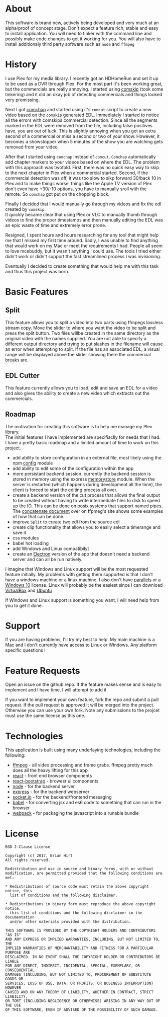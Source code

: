 # About

This software is brand new, actively being developed and very much at an alpha/proof of concept stage.   Don't expect a feature rich, stable and easy to install application.   You will need to tinker with the command line and possibly make code changes to get it working for you. You will also have to install additionaly third party software such as `node` and `ffmpeg`

# History

I use Plex for my media library.  I recently got an HDHomeRun and set it up to be used as a DVR through Plex.   For the most part it's been working great, but the commercials are really annoying.  I started using [comskip](http://www.kaashoek.com/comskip/) (took some tinkering) and it did an okay job of detecting commercials and things looked very promissing.  

Next I got [comchap](https://github.com/BrettSheleski/comchap/) and started using it's `comcut` script to create a new video based on the `comskip` generated EDL. Immediately I started to notice all the errors with comskips commercial detection. Since all the segments marked in the EDL were removed from the file,  including false positives have, you are out of luck.  This is slightly annoying when you get an extra second of a commercial or miss a second or two of your show. However, it becomes a showstopper when 5 minutes of the show you are watching gets removed from your video. 

After that I started using `comchap` instead of `comcut`.   `Comchap` automatically add chapter markers to your videos based on where the EDL.  The problem with this approach was twofold.  First, there was no quick easy way to skip 
to the next chapter in Plex when a commercial started.   Second, if the commercial detection was off, it was too slow to sikp forward 30/back 10 in Plex and to make things worse, things like the Apple TV version of Plex don't even have +30/-10 options, you have to manually sroll with the remote. So `comchap` got put on the chopping block.

Finally I decided that I would manually go through my videos and fix the edl created by `comskip`.   
It quickly became clear that using Plex or VLC to manually thumb through videos to find 
the proper timestamps and then manually editing the EDL was an epic waste of time and 
extremely error prone.  

Resigned, I spent hours and hours researching for any tool that might help me that I missed my first time around. Sadly, I was unable to find anything that would work on my Mac or meet the requirements I had.  People all seem to love mcebuddy, but it wasn't anything I could use.  The tools I tried either didn't work or didn't support the fast streamlined process I was invisioning.

Eventually I decided to create something that would help me with this task and thus this project was born.

# Basic Features

## Split

This feature allows you to split a video into two parts using ffmpegs lossless stream copy.   Move the slider to where you want the video to be split and press the split button.  Two files willbe created in the same directory as the original video with the names supplied. You are not able to specify a different output directory and trying to put slashes in the filename will cause an error when attempting to split. If the file has an associated EDL, a visual range will be displayed above the slider showing there the commercial breaks are.


## EDL Cutter

This feature currently allows you to load, edit and save an EDL for a video and also gives the ability to create a new video which extracts
out the commercials.  

## Roadmap

The motivation for creating this software is to help me manage my Plex library.   
The initial features I have implemented are specifiaclly for needs that I had.  
I have a pretty basic roadmap and a limited amount of time to work on this project.

* add ability to store configuration in an external file, most likely using the npm [config](https://www.npmjs.com/package/config) module
* add ability to edit some of the configuration within the app
* more persistant backend session. currently the backend session is stored in memory using the express [memorystore](https://www.npmjs.com/package/memorystore) module.  When the server is restarted (which happens during development all the time), the client is forced to start the editing process all over.
* create a backend version of the cut process that allows the final output to be created without having to write intermediate files to disk to speed up the IO.  This can be done on posix systems that support named pipes.   The [concatenate document](https://trac.ffmpeg.org/wiki/Concatenate) over on ffpmeg's site shows some examples of how that can be done.
* improve `Split` to create two edl from the source edl
* create clip functionality that allows you to easily select a timerange and save it
* css modules
* babel hot loading
* add Windows and Linux compatibilyt
* create an [Electron](https://electron.atom.io/) version of the app that doesn't need a backend server and can all be run natively.

I imagine that Windows and Linux support will be the most requested feature initially.  My problems with getting them supported is that I don't have a windows machine or a linux machine.  I also don't have [parallels](https://www.parallels.com) or a [Windows 10](https://www.microsoft.com/en-us/software-download/windows10ISO) license. Linux will probably be the easiest since I can download [VirtualBox](https://www.virtualbox.org/wiki/Downloads) and [Ubuntu](https://www.ubuntu.com)

If Windows and Linux support is something you want, I will need help from you to get it done.

# Support

If you are having problems, I'll try my best to help.  My main machine 
is a Mac and I don't currently have access to Linux or Windows.  Any 
platform specific questions I 

# Feature Requests

Open an issue on the github repo.  If the feature makes sense and is easy to 
implement and I have time, I will attempt to add it.

If you want to implement your own feature, fork the repo and submit a pull 
request.   If the pull request is approved it will be merged into the project.
Otherwise you can use your own fork.   Note any submissions to the projcet 
must use the same license as this one.

# Technologies

This application is built using many underlaying technologies, including the following:   

* [ffmpeg](http://ffmpeg.org) - all video processing and frame grabs.  ffmpeg pretty much does all the heavy lifting for this app
* [react](https://reactjs.org) - front end browser components
* [react-bootstrap](https://react-bootstrap.github.io) - browesr ui components
* [node](https://nodejs.org/en/) - for the backend server
* [express](https://expressjs.com) - for the backend webserver
* [socket.io](https://socket.io) - for the backend/frontend messaging
* [babel](https://babeljs.io) - for converting jsx and es6 code to something that can run in the browser
* [webpack](https://webpack.js.org) - for packaging the javascript into a runable bundle

# License

```
BSD 2-Clause License

Copyright (c) 2017, Brian Hirt
All rights reserved.

Redistribution and use in source and binary forms, with or without
modification, are permitted provided that the following conditions are met:

* Redistributions of source code must retain the above copyright notice, this
  list of conditions and the following disclaimer.

* Redistributions in binary form must reproduce the above copyright notice,
  this list of conditions and the following disclaimer in the documentation
  and/or other materials provided with the distribution.

THIS SOFTWARE IS PROVIDED BY THE COPYRIGHT HOLDERS AND CONTRIBUTORS "AS IS"
AND ANY EXPRESS OR IMPLIED WARRANTIES, INCLUDING, BUT NOT LIMITED TO, THE
IMPLIED WARRANTIES OF MERCHANTABILITY AND FITNESS FOR A PARTICULAR PURPOSE ARE
DISCLAIMED. IN NO EVENT SHALL THE COPYRIGHT HOLDER OR CONTRIBUTORS BE LIABLE
FOR ANY DIRECT, INDIRECT, INCIDENTAL, SPECIAL, EXEMPLARY, OR CONSEQUENTIAL
DAMAGES (INCLUDING, BUT NOT LIMITED TO, PROCUREMENT OF SUBSTITUTE GOODS OR
SERVICES; LOSS OF USE, DATA, OR PROFITS; OR BUSINESS INTERRUPTION) HOWEVER
CAUSED AND ON ANY THEORY OF LIABILITY, WHETHER IN CONTRACT, STRICT LIABILITY,
OR TORT (INCLUDING NEGLIGENCE OR OTHERWISE) ARISING IN ANY WAY OUT OF THE USE
OF THIS SOFTWARE, EVEN IF ADVISED OF THE POSSIBILITY OF SUCH DAMAGE.
```